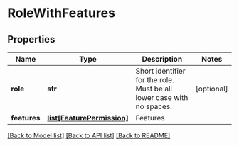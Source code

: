 # RoleWithFeatures

## Properties
Name | Type | Description | Notes
------------ | ------------- | ------------- | -------------
**role** | **str** | Short identifier for the role. Must be all lower case with no spaces. | [optional] 
**features** | [**list[FeaturePermission]**](FeaturePermission.md) | Features | 

[[Back to Model list]](../README.md#documentation-for-models) [[Back to API list]](../README.md#documentation-for-api-endpoints) [[Back to README]](../README.md)


